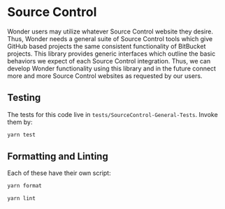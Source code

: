 # Source Control

Wonder users may utilize whatever Source Control website they desire. Thus, Wonder needs
a general suite of Source Control tools which give GitHub based projects the same consistent
functionality of BitBucket projects. This library provides generic interfaces which outline
the basic behaviors we expect of each Source Control integration. Thus, we can develop
Wonder functionality using this library and in the future connect more and more Source
Control websites as requested by our users.

## Testing

The tests for this code live in `tests/SourceControl-General-Tests`. Invoke them by:

```bash
yarn test
```

## Formatting and Linting

Each of these have their own script:

```bash
yarn format

yarn lint
```
